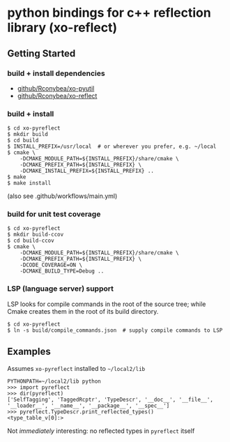 # python bindings for c++ reflection library (xo-reflect)

## Getting Started

### build + install dependencies

- [github/Rconybea/xo-pyutil](https://github.com/Rconybea/xo-pyutil)
- [github/Rconybea/xo-reflect](https://github.com/Rconybea/xo-reflect)

### build + install
```
$ cd xo-pyreflect
$ mkdir build
$ cd build
$ INSTALL_PREFIX=/usr/local  # or wherever you prefer, e.g. ~/local
$ cmake \
    -DCMAKE_MODULE_PATH=${INSTALL_PREFIX}/share/cmake \
    -DCMAKE_PREFIX_PATH=${INSTALL_PREFIX} \
    -DCMAKE_INSTALL_PREFIX=${INSTALL_PREFIX} ..
$ make
$ make install
```
(also see .github/workflows/main.yml)

### build for unit test coverage
```
$ cd xo-pyreflect
$ mkdir build-ccov
$ cd build-ccov
$ cmake \
    -DCMAKE_MODULE_PATH=${INSTALL_PREFIX}/share/cmake \
    -DCMAKE_PREFIX_PATH=${INSTALL_PREFIX} \
    -DCODE_COVERAGE=ON \
    -DCMAKE_BUILD_TYPE=Debug ..
```

### LSP (language server) support

LSP looks for compile commands in the root of the source tree;
while Cmake creates them in the root of its build directory.

```
$ cd xo-pyreflect
$ ln -s build/compile_commands.json  # supply compile commands to LSP
```

## Examples

Assumes `xo-pyreflect` installed to `~/local2/lib`

```
PYTHONPATH=~/local2/lib python
>>> import pyreflect
>>> dir(pyreflect)
['SelfTagging', 'TaggedRcptr', 'TypeDescr', '__doc__', '__file__', '__loader__', '__name__', '__package__', '__spec__']
>>> pyreflect.TypeDescr.print_reflected_types()
<type_table_v[0]:>
```

Not _immediately_ interesting:  no reflected types in `pyreflect` itself
